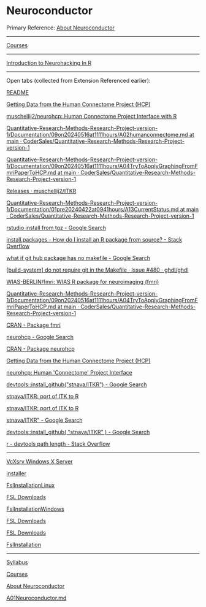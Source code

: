 # Neuroconductor

Primary Reference: [About Neuroconductor](https://neuroconductor.org/)

____

[Courses](https://neuroconductor.org/courses)

____

[Introduction to Neurohacking In R](https://www.coursera.org/learn/neurohacking)

____

Open tabs (collected from Extension Referenced earlier):

[README](https://cran.r-project.org/web/packages/aws.s3/readme/README.html)

[Getting Data from the Human Connectome Project (HCP)](https://cran.r-project.org/web/packages/neurohcp/vignettes/hcp.html)

[muschellij2/neurohcp: Human Connectome Project Interface with R](https://github.com/muschellij2/neurohcp)

[Quantitative-Research-Methods-Research-Project-version-1/Documentation/09on20240516at1111hours/A02humanconnectome.md at main · CoderSales/Quantitative-Research-Methods-Research-Project-version-1](https://github.com/CoderSales/Quantitative-Research-Methods-Research-Project-version-1/blob/main/Documentation/09on20240516at1111hours/A02humanconnectome.md)

[Quantitative-Research-Methods-Research-Project-version-1/Documentation/09on20240516at1111hours/A04TryToApplyGraphingFromFmriPaperToHCP.md at main · CoderSales/Quantitative-Research-Methods-Research-Project-version-1](https://github.com/CoderSales/Quantitative-Research-Methods-Research-Project-version-1/blob/main/Documentation/09on20240516at1111hours/A04TryToApplyGraphingFromFmriPaperToHCP.md)

[Releases · muschellij2/ITKR](https://github.com/muschellij2/ITKR/releases)

[Quantitative-Research-Methods-Research-Project-version-1/Documentation/01pre20240422at0941hours/A13CurrentStatus.md at main · CoderSales/Quantitative-Research-Methods-Research-Project-version-1](https://github.com/CoderSales/Quantitative-Research-Methods-Research-Project-version-1/blob/main/Documentation/01pre20240422at0941hours/A13CurrentStatus.md)

[rstudio install from tgz - Google Search](https://www.google.com/search?q=rstudio+install+from+tgz&oq=rstudio+install+from+tgz&gs_lcrp=EgZjaHJvbWUyBggAEEUYOTIKCAEQABiABBiiBDIKCAIQABiABBiiBDIKCAMQABiABBiiBNIBCDk4NThqMGo3qAIAsAIA&sourceid=chrome&ie=UTF-8)

[install.packages - How do I install an R package from source? - Stack Overflow](https://stackoverflow.com/questions/1474081/how-do-i-install-an-r-package-from-source)

[what if git hub package has no makefile - Google Search](https://www.google.com/search?q=what+if+git+hub+package+has+no+makefile&oq=what+if+git+hub+package+has+no+makefile&gs_lcrp=EgZjaHJvbWUyBggAEEUYOTIJCAEQIRgKGKABMgkIAhAhGAoYoAEyCQgDECEYChigAdIBCDgxODdqMGo3qAIAsAIA&sourceid=chrome&ie=UTF-8)

[[build-system] do not require git in the Makefile · Issue #480 · ghdl/ghdl](https://github.com/ghdl/ghdl/issues/480)

[WIAS-BERLIN/fmri: WIAS R package for neuroimaging (fmri)](https://github.com/WIAS-BERLIN/fmri)

[Quantitative-Research-Methods-Research-Project-version-1/Documentation/09on20240516at1111hours/A04TryToApplyGraphingFromFmriPaperToHCP.md at main · CoderSales/Quantitative-Research-Methods-Research-Project-version-1](https://github.com/CoderSales/Quantitative-Research-Methods-Research-Project-version-1/blob/main/Documentation/09on20240516at1111hours/A04TryToApplyGraphingFromFmriPaperToHCP.md)

[CRAN - Package fmri](https://cran.r-project.org/web/packages/fmri/index.html)

[neurohcp - Google Search](https://www.google.com/search?newwindow=1&sca_esv=b963f0a8f38f637d&sca_upv=1&sxsrf=ADLYWIL0TRi2hOpmkkOGTMU8NKwY4CCTwQ:1715879543364&q=neurohcp&source=lnms&uds=ADvngMiagu-u_us-qakgkk3F5NaujKJSFeva3uXol6jqQmiLVdL1iu-uXXiHBa0KEcz1tvxhsPnSuPmSSjO_iQ_B_yfk52_-UZNK9fz2-GljavDK9oYf6tOx2Viekj0ZiDdHTIyz2ykaY2eUcs12WqQ_A-tJ3YE-vnbVt7KAFoTKBiMGVSpHmg6hhNO2XHJE4j0NAgnE4Rlt10E94mCgQenkS4A9CnxlbfnKxT-_AdNNH9s3UaObc24x64GbR-iYQRjeBK6OeZLP&sa=X&ved=2ahUKEwit9KK11ZKGAxX6SkEAHRyuDUUQ0pQJegQIEhAB&biw=2048&bih=1044&dpr=1.88)

[CRAN - Package neurohcp](https://cran.r-project.org/web/packages/neurohcp/index.html)

[Getting Data from the Human Connectome Project (HCP)](https://cran.r-project.org/web/packages/neurohcp/vignettes/hcp.html)

[neurohcp: Human 'Connectome' Project Interface](https://cran.r-project.org/web/packages/neurohcp/neurohcp.pdf)

[devtools::install_github("stnava/ITKR") - Google Search](https://www.google.com/search?q=devtools%3A%3Ainstall_github(%22stnava%2FITKR%22)&oq=devtools%3A%3Ainstall_github(%22stnava%2FITKR%22)&gs_lcrp=EgZjaHJvbWUyBggAEEUYOdIBBzg5NGowajeoAgCwAgA&sourceid=chrome&ie=UTF-8)

[stnava/ITKR: port of ITK to R](https://github.com/stnava/ITKR)

[stnava/ITKR: port of ITK to R](https://github.com/stnava/ITKR)

[stnava/ITKR" - Google Search](https://www.google.com/search?q=stnava%2FITKR%22&oq=stnava%2FITKR%22&gs_lcrp=EgZjaHJvbWUyBggAEEUYOTIKCAEQABiABBiiBDIGCAIQRRg60gEIMTQxNWowajeoAgCwAgA&sourceid=chrome&ie=UTF-8)

[devtools::install_github( "stnava/ITKR" ) - Google Search](https://www.google.com/search?q=devtools%3A%3Ainstall_github(+%22stnava%2FITKR%22+)&oq=devtools%3A%3Ainstall_github(+%22stnava%2FITKR%22+)&gs_lcrp=EgZjaHJvbWUyBggAEEUYOdIBCDIzMjZqMGo3qAIAsAIA&sourceid=chrome&ie=UTF-8)

[r - devtools path length - Stack Overflow](https://stackoverflow.com/questions/50486347/devtools-path-length)

____

[VcXsrv Windows X Server](https://sourceforge.net/projects/vcxsrv/postdownload)

[installer](https://git.fmrib.ox.ac.uk/fsl/conda/installer)

[FslInstallationLinux](https://fsl.fmrib.ox.ac.uk/fsl/fslwiki/FslInstallation/Linux)

[FSL Downloads](https://fsl.fmrib.ox.ac.uk/fsldownloads_registration/download/fsl=14,o_s=34,d_type=release/)

[FslInstallationWindows](https://fsl.fmrib.ox.ac.uk/fsl/fslwiki/FslInstallation/Windows)

[FSL Downloads](https://fsl.fmrib.ox.ac.uk/fsldownloads_registration)

[FSL Downloads](https://fsl.fmrib.ox.ac.uk/fsldownloads_registration/download/fsl=14,o_s=31,d_type=release/)

[FslInstallation](https://fsl.fmrib.ox.ac.uk/fsl/fslwiki/FslInstallation)

____

[Syllabus](https://www.coursera.org/learn/neurohacking/supplement/7RxMU/syllabus)

[Courses](https://neuroconductor.org/courses)

[About Neuroconductor](https://neuroconductor.org/)

[A01Neuroconductor.md](/Documentation/10on20240516at1836hours/A01Neuroconductor.md)
